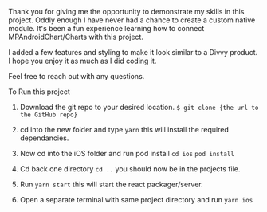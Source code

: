 Thank you for giving me the opportunity to demonstrate my skills in this project.
Oddly enough I have never had a chance to create a custom native module. It's been a fun experience learning how to connect MPAndroidChart/Charts with this project.

I added a few features and styling to make it look similar to a Divvy product. I hope you enjoy it as much as I did coding it.

Feel free to reach out with any questions.

To Run this project 

1) Download the git repo to your desired location. 
`$ git clone {the url to the GitHub repo}`

2) cd into the new folder and type `yarn` this will install the required dependancies.

3) Now cd into the iOS folder and run pod install
`cd ios`
`pod install`

4) Cd back one directory `cd ..` you should now be in the projects file.

5) Run `yarn start` this will start the react packager/server.

6) Open a separate terminal with same project directory and run `yarn ios`
